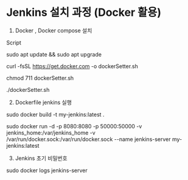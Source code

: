 # Jenkins 설치 과정 (Docker 활용)


1. Docker , Docker compose 설치

Script

sudo apt update && sudo apt upgrade

curl -fsSL https://get.docker.com -o dockerSetter.sh

chmod 711 dockerSetter.sh

./dockerSetter.sh

2. Dockerfile jenkins 실행

sudo docker build -t my-jenkins:latest .

sudo docker run -d -p 8080:8080 -p 50000:50000 -v jenkins_home:/var/jenkins_home -v /var/run/docker.sock:/var/run/docker.sock --name jenkins-server my-jenkins:latest


3. Jenkins 초기 비밀번호 

sudo docker logs jenkins-server